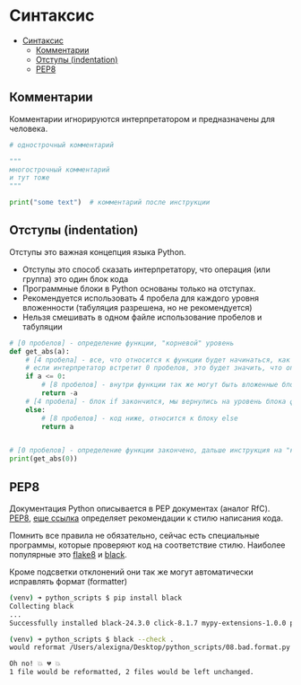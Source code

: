 # Синтаксис

- [Синтаксис](#синтаксис)
  - [Комментарии](#комментарии)
  - [Отступы (indentation)](#отступы-indentation)
  - [PEP8](#pep8)

## Комментарии

Комментарии игнорируются интерпретатором и предназначены для человека.

```python
# однострочный комментарий

"""
многострочный комментарий
и тут тоже
"""

print("some text")  # комментарий после инструкции
```

## Отступы (indentation)

Отступы это важная концепция языка Python.

- Отступы это способ сказать интерпретатору, что операция (или группа) это один блок кода
- Программные блоки в Python основаны только на отступах.
- Рекомендуется использовать 4 пробела для каждого уровня вложенности (табуляция разрешена, но не рекомендуется)
- Нельзя смешивать в одном файле использование пробелов и табуляции

```python
# [0 пробелов] - определение функции, "корневой" уровень
def get_abs(a):
    # [4 пробела] - все, что относится к функции будет начинаться, как минимум в 4 пробелов
    # если интерпретатор встретит 0 пробелов, это будет значить, что определение функции закончено
    if a <= 0:
        # [8 пробелов] - внутри функции так же могут быть вложенные блоки, например условия, циклы и прочее
        return -a
    # [4 пробела] - блок if закончился, мы вернулись на уровень блока функций
    else:
        # [8 пробелов] - код ниже, относится к блоку else
        return a


# [0 пробелов] - определение функции закончено, дальше инструкция на "корневом" уровне
print(get_abs(0))
```

## PEP8

Документация Python описывается в PEP документах (аналог RfC). [PEP8](https://peps.python.org/pep-0008/), [еще ссылка](https://pep8.org) определяет рекомендации к стилю написания кода.  

Помнить все правила не обязательно, сейчас есть специальные программы, которые проверяют код на соответствие стилю. Наиболее популярные это [flake8](https://github.com/PyCQA/flake8) и [black](https://github.com/psf/black).  

Кроме подсветки отклонений они так же могут автоматически исправлять формат (formatter)

```bash
(venv) ➜ python_scripts $ pip install black              
Collecting black
...
Successfully installed black-24.3.0 click-8.1.7 mypy-extensions-1.0.0 packaging-24.0 pathspec-0.12.1 platformdirs-4.2.0

(venv) ➜ python_scripts $ black --check .                
would reformat /Users/alexigna/Desktop/python_scripts/08.bad.format.py

Oh no! 💥 💔 💥
1 file would be reformatted, 2 files would be left unchanged.
```
